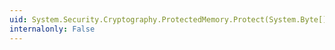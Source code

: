 ```yaml
---
uid: System.Security.Cryptography.ProtectedMemory.Protect(System.Byte[],System.Security.Cryptography.MemoryProtectionScope)
internalonly: False
---
```

